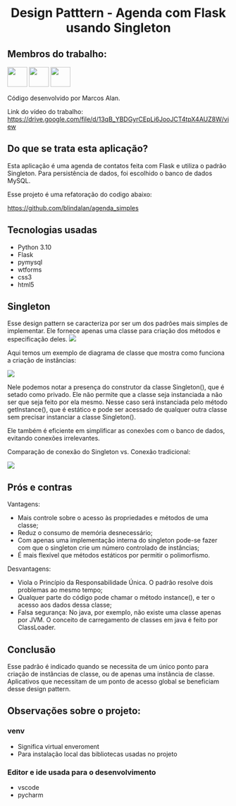 <h1 align="center"> Design Patttern - Agenda com Flask usando Singleton</h1>

## Membros do trabalho:
<div>
<img src="https://github.com/blindalan.png" width="45" height="45" style="max-width: 100%;">
<img src="https://github.com/emiliodeoliveira.png" width="45" height="45" style="max-width: 100%;">
<img src="https://github.com/marlonlupa.png" width="45" height="45" style="max-width: 100%;">
</div>

Código desenvolvido por Marcos Alan.

Link do vídeo do trabalho: https://drive.google.com/file/d/13qB_YBDGyrCEpLi6JooJCT4tpX4AUZ8W/view

## Do que se trata esta aplicação?

Esta aplicação é uma agenda de contatos feita com Flask e utiliza o padrão Singleton. Para persistência de dados, foi escolhido o banco de dados MySQL. 

Esse projeto é uma refatoração do codigo abaixo:

https://github.com/blindalan/agenda_simples

## Tecnologias usadas

- Python 3.10
- Flask
- pymysql
- wtforms
- css3
- html5

## Singleton

Esse design pattern se caracteriza por ser um dos padrões mais simples de implementar. Ele fornece apenas uma classe para criação dos métodos e especificação deles.
<img src="https://miro.medium.com/max/1028/1*WXXQZp1glrQxLqrQ_TDN7Q.png" style="max-width: 100%;">

Aqui temos um exemplo de diagrama de classe que mostra como funciona a criação de instâncias:

<img src="https://arquivo.devmedia.com.br/artigos/Higor_Medeiros/PadraoSingleton/PadraoSingleton_Java1.jpg" style="max-width: 100%;">

Nele podemos notar a presença do construtor da classe Singleton(), que é setado como privado. Ele não permite que a classe seja instanciada a não ser que seja feito por ela mesmo. Nesse caso será instanciada pelo método getInstance(), que é estático e pode ser acessado de qualquer outra classe sem precisar instanciar a classe Singleton().

Ele também é eficiente em simplificar as conexões com o banco de dados, evitando conexões irrelevantes.

Comparação de conexão do Singleton vs. Conexão tradicional:

<img src="https://phpenthusiast.com/theme/assets/images/blog/the-singleton-pattern-explained.png" style="max-width: 100%;">

## Prós e contras

Vantagens:
- Mais controle sobre o acesso às propriedades e métodos de uma classe;
- Reduz o consumo de memória desnecessário;
- Com apenas uma implementação interna do singleton pode-se fazer com que o singleton crie um número controlado de instâncias;
- É mais flexível que métodos estáticos por permitir o polimorfismo.

Desvantagens:
- Viola o Princípio da Responsabilidade Única. O padrão resolve dois problemas ao mesmo tempo;
- Qualquer parte do código pode chamar o método instance(), e ter o acesso aos dados dessa classe; 
- Falsa segurança: No java, por exemplo, não existe uma classe apenas por JVM. O conceito de carregamento de classes em java é feito por ClassLoader.

## Conclusão

Esse padrão é indicado quando se necessita de um único ponto para criação de instâncias de classe, ou de apenas uma instância de classe. Aplicativos que necessitam de um ponto de acesso global se beneficiam desse design pattern.

## Observações sobre o projeto:

### venv
- Significa virtual enveroment
- Para instalação local das bibliotecas usadas no projeto


### Editor e ide usada para o desenvolvimento
- vscode
- pycharm
